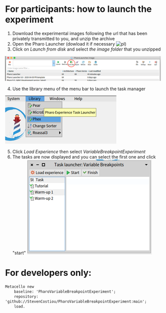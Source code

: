 # For participants: how to launch the experiment

1. Download the experimental images following the url that has been privately transmitted to you, and unzip the archive
2. Open the Pharo Launcher (dowload it if necessary ![pl](https://pharo.org/download))
3.  Click on *Launch from disk* and select *the image folder* that you unzipped

![launch-image](https://github.com/StevenCostiou/Pharo-VariableBreakpoint-Tutorial/raw/main/pictures/launch-from-disk.png)

4. Use the library menu of the menu bar to launch the task manager

![open-phex](https://github.com/StevenCostiou/Pharo-VariableBreakpoint-Tutorial/raw/main/pictures/phex-start.png)

5. Click _Load Experience_ then select _VariableBreakpointExperiment_
6. The tasks are now displayed and you can select the first one and click "start"
![phex-tasks](https://github.com/StevenCostiou/Pharo-VariableBreakpoint-Tutorial/raw/main/pictures/phex-tasks.png)


# For developers only:

```Smalltalk
Metacello new
    baseline: 'PharoVariableBreakpointExperiment';
    repository: 'github://StevenCostiou/PharoVariableBreakpointExperiment:main';
    load.
```
